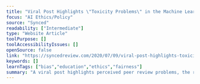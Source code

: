 ```yaml
---
title: "Viral Post Highlights \"Toxicity Problems\" in the Machine Learning Community"
focus: "AI Ethics/Policy"
source: "Synced"
readability: ["Intermediate"]
type: "Website Article"
toolPurpose: []
toolAccessibilityIssues: []
openSource: false
link: "https://syncedreview.com/2020/07/09/viral-post-highlights-toxicity-problems-in-the-machine-learning-community/"
keywords: []
learnTags: ["bias","education","ethics","fairness"]
summary: "A viral post highlights perceived peer review problems, the reproducibility crisis, and ethics and diversity issues in the machine learning community. "
---
```


